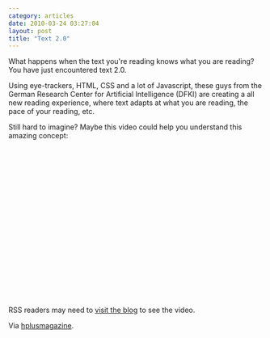 ```yaml
---
category: articles
date: 2010-03-24 03:27:04
layout: post
title: "Text 2.0"
---
```


<p>What happens when the text you're reading knows what you are reading? You have just encountered text 2.0.</p><p>Using eye-trackers, HTML, CSS and a lot of Javascript, these guys from the German Research Center for Artificial Intelligence (DFKI) are creating a all new reading experience, where text adapts at what you are reading, the pace of your reading, etc.</p><p>Still hard to imagine? Maybe this video could help you understand this amazing concept:</p><iframe title="Text 2.0" width="480" height="300" data-src="//www.youtube.com/embed/8QocWsWd7fc" frameborder="0" allowfullscreen></iframe><p>RSS readers may need to <a href="//joaobordalo.com/articles/2010/03/24/text-2-0">visit the blog</a> to see the video.</p><p>Via <a href="http://hplusmagazine.com/articles/ai/does-headline-know-you’re-reading-it">hplusmagazine</a>.
